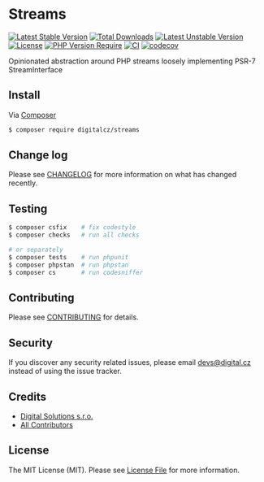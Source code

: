 # Streams

[![Latest Stable Version](http://poser.pugx.org/digitalcz/streams/v)](https://packagist.org/packages/digitalcz/streams) 
[![Total Downloads](http://poser.pugx.org/digitalcz/streams/downloads)](https://packagist.org/packages/digitalcz/streams) 
[![Latest Unstable Version](http://poser.pugx.org/digitalcz/streams/v/unstable)](https://packagist.org/packages/digitalcz/streams) 
[![License](http://poser.pugx.org/digitalcz/streams/license)](https://packagist.org/packages/digitalcz/streams) 
[![PHP Version Require](http://poser.pugx.org/digitalcz/streams/require/php)](https://packagist.org/packages/digitalcz/streams)
[![CI](https://github.com/digitalcz/streams/workflows/CI/badge.svg)](https://github.com/digitalcz/streams/actions)
[![codecov](https://codecov.io/gh/digitalcz/streams/branch/0.x/graph/badge.svg?token=QzZ5iMNkg3)](https://codecov.io/gh/digitalcz/streams)

Opinionated abstraction around PHP streams loosely implementing PSR-7 StreamInterface

## Install

Via [Composer](https://getcomposer.org/)

```bash
$ composer require digitalcz/streams
```

## Change log

Please see [CHANGELOG](CHANGELOG.md) for more information on what has changed recently.

## Testing

``` bash
$ composer csfix    # fix codestyle
$ composer checks   # run all checks 

# or separately
$ composer tests    # run phpunit
$ composer phpstan  # run phpstan
$ composer cs       # run codesniffer
```

## Contributing

Please see [CONTRIBUTING](CONTRIBUTING.md) for details.

## Security

If you discover any security related issues, please email devs@digital.cz instead of using the issue tracker.

## Credits

- [Digital Solutions s.r.o.][link-author]
- [All Contributors][link-contributors]

## License

The MIT License (MIT). Please see [License File](LICENSE) for more information.

[link-author]: https://github.com/digitalcz
[link-contributors]: ../../contributors
